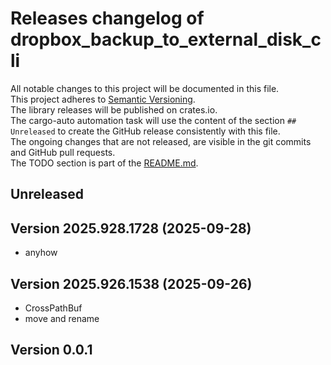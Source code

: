 # Releases changelog of dropbox_backup_to_external_disk_cli

All notable changes to this project will be documented in this file.  
This project adheres to [Semantic Versioning](https://semver.org/spec/v2.0.0.html).  
The library releases will be published on crates.io.  
The cargo-auto automation task will use the content of the section `## Unreleased` to create
the GitHub release consistently with this file.  
The ongoing changes that are not released, are visible in the git commits and GitHub pull requests.  
The TODO section is part of the [README.md](https://github.com/bestia-dev/dropbox_backup_to_external_disk_cli).  

## Unreleased

## Version 2025.928.1728 (2025-09-28)

- anyhow

## Version 2025.926.1538 (2025-09-26)

- CrossPathBuf
- move and rename

## Version 0.0.1
